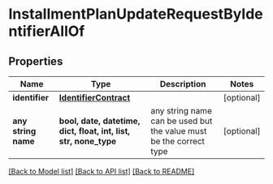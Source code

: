 # InstallmentPlanUpdateRequestByIdentifierAllOf


## Properties
Name | Type | Description | Notes
------------ | ------------- | ------------- | -------------
**identifier** | [**IdentifierContract**](IdentifierContract.md) |  | [optional] 
**any string name** | **bool, date, datetime, dict, float, int, list, str, none_type** | any string name can be used but the value must be the correct type | [optional]

[[Back to Model list]](../README.md#documentation-for-models) [[Back to API list]](../README.md#documentation-for-api-endpoints) [[Back to README]](../README.md)


